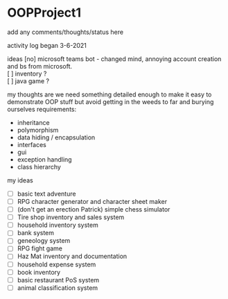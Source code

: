 # OOPProject1

add any comments/thoughts/status here  

activity log began 3-6-2021

ideas
[no] microsoft teams bot - changed mind, annoying account creation and bs from microsoft.  
[ ] inventory ?  
[ ] java game ?

my thoughts are we need something detailed enough to make it easy to demonstrate OOP stuff but avoid 
getting in the weeds to far and burying ourselves
  requirements:
  - inheritance
  - polymorphism
  - data hiding / encapsulation
  - interfaces
  - gui
  - exception handling
  - class hierarchy

my ideas
- [ ] basic text adventure
- [ ] RPG character generator and character sheet maker
- [ ] (don't get an erection Patrick) simple chess simulator
- [ ] Tire shop inventory and sales system
- [ ] household inventory system
- [ ] bank system
- [ ] geneology system
- [ ] RPG fight game
- [ ] Haz Mat inventory and documentation
- [ ] household expense system
- [ ] book inventory
- [ ] basic restaurant PoS system
- [ ] animal classification system
